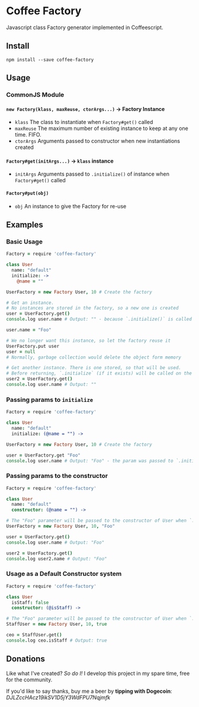 # Coffee Factory

Javascript class Factory generator implemented in Coffeescript.

## Install

    npm install --save coffee-factory

## Usage

### CommonJS Module

#### `new Factory(klass, maxReuse, ctorArgs...)` → Factory Instance

 * `klass` The class to instantiate when `Factory#get()` called
 * `maxReuse` The maximum number of existing instance to keep at any one time. FIFO.
 * `ctorArgs` Arguments passed to constructor when new instantiations created

#### `Factory#get(initArgs...)` → `klass` instance

 * `initArgs` Arguments passed to `.initialize()` of instance when `Factory#get()` called

#### `Factory#put(obj)`

 * `obj` An instance to give the Factory for re-use

## Examples

### Basic Usage

```coffeescript
Factory = require 'coffee-factory'

class User
  name: "default"
  initialize: ->
    @name = ""

UserFactory = new Factory User, 10 # Create the factory

# Get an instance.
# No instances are stored in the factory, so a new one is created
user = UserFactory.get()
console.log user.name # Output: "" - because `.initialize()` is called

user.name = "Foo"

# We no longer want this instance, so let the factory reuse it
UserFactory.put user
user = null
# Normally, garbage collection would delete the object form memory

# Get another instance. There is one stored, so that will be used.
# Before returning, `.initialize` (if it exists) will be called on the instance
user2 = UserFactory.get()
console.log user.name # Output: ""
```

### Passing params to `initialize`

```coffeescript
Factory = require 'coffee-factory'

class User
  name: "default"
  initialize: (@name = "") ->

UserFactory = new Factory User, 10 # Create the factory

user = UserFactory.get "Foo"
console.log user.name # Output: "Foo" - the param was passed to `.initialize()`
```

### Passing params to the constructor

```coffeescript
Factory = require 'coffee-factory'

class User
  name: "default"
  constructor: (@name = "") ->

# The "Foo" parameter will be passed to the constructor of User when `.get()` is called
UserFactory = new Factory User, 10, "Foo"

user = UserFactory.get()
console.log user.name # Output: "Foo"

user2 = UserFactory.get()
console.log user2.name # Output: "Foo"
```

### Usage as a Default Constructor system

```coffeescript
Factory = require 'coffee-factory'

class User
  isStaff: false
  constructor: (@isStaff) ->

# The "Foo" parameter will be passed to the constructor of User when `.get()` is called
StaffUser = new Factory User, 10, true

ceo = StaffUser.get()
console.log ceo.isStaff # Output: true
```

## Donations

Like what I've created? *So do I!* I develop this project in my spare time, free for the community.

If you'd like to say thanks, buy me a beer by **tipping with Dogecoin**: *DJLZccHAcz19ikSV1D5jY3WdFPU7Nqjmfk*
